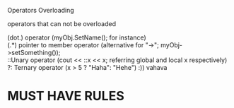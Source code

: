  Operators Overloading

 operators that can not be overloaded

 (dot.) operator (myObj.SetName(); for instance)
 </br>
 (.*) pointer to member operator (alternative for "->"; myObj->setSomething());
 </br>
 ::Unary operator (cout << ::x << x; referring global and local x respectively)
 </br>
 ?: Ternary operator (x > 5 ? "Haha": "Hehe") :)) vahava
</hr>
 <h1>MUST HAVE RULES</h1>

